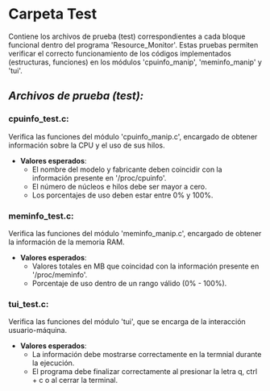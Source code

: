# **Carpeta Test**

Contiene los archivos de prueba (test) correspondientes a cada bloque funcional dentro del programa 'Resource_Monitor'.
Estas pruebas permiten verificar el correcto funcionamiento de los códigos implementados (estructuras, funciones) en los módulos 'cpuinfo_manip', 'meminfo_manip'
y 'tui'.

## _Archivos de prueba (test):_

### **cpuinfo_test.c**: 
Verifica las funciones del módulo 'cpuinfo_manip.c', encargado de obtener información sobre la CPU y el uso de sus hilos.

- **Valores esperados**:
   - El nombre del modelo y fabricante deben coincidir con la información presente en '/proc/cpuinfo'.
   - El número de núcleos e hilos debe ser mayor a cero.
   - Los porcentajes de uso deben estar entre 0% y 100%.

### **meminfo_test.c**:
Verifica las funciones del módulo 'meminfo_manip.c', encargado de obtener la información de la memoria RAM.

- **Valores esperados**:
  - Valores totales en MB que coincidad con la información presente en '/proc/meminfo'.
  - Porcentaje de uso dentro de un rango válido (0% - 100%).

### **tui_test.c**:
Verifica las funciones del módulo 'tui', que se encarga de la interacción usuario-máquina.

- **Valores esperados**:
  - La información debe mostrarse correctamente en la termnial durante la ejecución.
  - El programa debe finalizar correctamente al presionar la letra q, ctrl + c o al cerrar la terminal.
 


